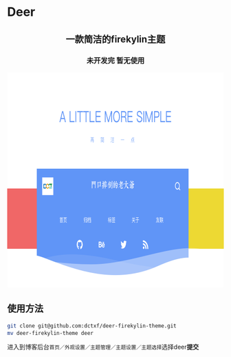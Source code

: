 # Deer
<div align="center">
<h2>一款简洁的firekylin主题</h2>
<h3>未开发完 暂无使用</h3>
<div>
<a href="https://dctxf.com"><img src="screenshot.png" width="800" height="500"/></a>
</div>
</div>

## 使用方法

```bash
git clone git@github.com:dctxf/deer-firekylin-theme.git
mv deer-firekylin-theme deer
```

进入到博客后台`首页／外观设置／主题管理／主题设置／主题选择`选择deer**提交**

